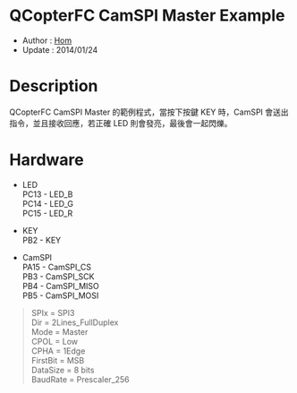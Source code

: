 QCopterFC CamSPI Master Example
========
* Author : [Hom](https://github.com/Hom19910422)
* Update : 2014/01/24

Description
========
QCopterFC CamSPI Master 的範例程式，當按下按鍵 KEY 時，CamSPI 會送出指令，並且接收回應，若正確 LED 則會發亮，最後會一起閃爍。  

Hardware
========
* LED  
PC13 - LED_B  
PC14 - LED_G  
PC15 - LED_R  

* KEY  
PB2  - KEY  

* CamSPI  
PA15 - CamSPI_CS  
PB3  - CamSPI_SCK  
PB4  - CamSPI_MISO  
PB5  - CamSPI_MOSI  
> SPIx = SPI3  
> Dir = 2Lines_FullDuplex  
> Mode = Master  
> CPOL = Low  
> CPHA = 1Edge  
> FirstBit = MSB  
> DataSize = 8 bits  
> BaudRate = Prescaler_256  
